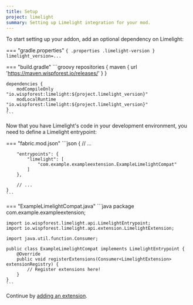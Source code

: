 ```yaml
---
title: Setup
project: limelight
summary: Setting up Limelight integration for your mod.
---
```


<script>
    window.addEventListener('version-available', event => {
        [].forEach.call(document.querySelectorAll(".limelight-version"), v => {
            v.outerHTML = v.outerHTML.replaceAll("...", event.detail);
        });
    })
</script>

To start setting up your addon, add an optional dependency on Limelight:

=== "gradle.properties"
    ``` { .properties .limelight-version }
    limelight_version=...
    ```

=== "build.gradle"
    ```groovy
    repositories {
        maven { url 'https://maven.wispforest.io/releases/' }
    }

    dependencies {
        modCompileOnly "io.wispforest:limelight:${project.limelight_version}"
        modLocalRuntime "io.wispforest:limelight:${project.limelight_version}"
    }
    ```

Now that you have Limelight's code in your development environment, you need to define a Limelight entrypoint:

=== "fabric.mod.json"
    ```json
    {
        // ...

        "entrypoints": {
            "limelight": [
                "com.example.exampleextension.ExampleLimelightCompat"
            ]
        },

        // ...
    }
    ```

=== "ExampleLimelightCompat.java"
    ```java
    package com.example.exampleextension;

    import io.wispforest.limelight.api.LimelightEntrypoint;
    import io.wispforest.limelight.api.extension.LimelightExtension;

    import java.util.function.Consumer;

    public class ExampleLimelightCompat implements LimelightEntrypoint {
        @Override
        public void registerExtensions(Consumer<LimelightExtension> extensionRegistry) {
            // Register extensions here!
        }
    }
    ```

Continue by [adding an extension](./defining_extensions.md).